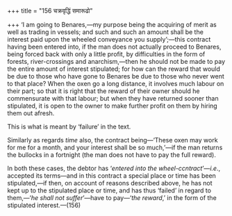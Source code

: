 +++
title = "156 चक्रवृद्धिं समारूढो"

+++
‘I am going to Benares,—my purpose being the acquiring of merit as well
as trading in vessels; and such and such an amount shall be the interest
paid upon the wheeled conveyance you supply’;—this contract having been
entered into, if the man does not actually proceed to Benares, being
forced back with only a little profit, by difficulties in the form of
forests, river-crossings and anarchism,—then he should not be made to
pay the entire amount of interest stipulated; for how can the reward
that would be due to those who have gone to Benares be due to those who
never went to that place? When the oxen go a long distance, it involves
much labour on their part; so that it is right that the reward of their
owner should he commensurate with that labour; but when they have
returned sooner than stipulated, it is open to the owner to make further
profit on them by hiring them out afresh.

This is what is meant by ‘failure’ in the text.

Similarly as regards *time* also, the contract being—‘These oxen may
work for me for a month, and your interest shall be so much,’—if the man
returns the bullocks in a fortnight (the man does not have to pay the
full reward).

In both these cases, the debtor has ‘*entered into the
wheel-ccntract*’—*i.e*., accepted its terms—and in this contract a
special place or time has been stipulated,—if then, on account of
reasons described above, he has not kept up to the stipulated place or
time, and has thus ‘failed’ in regard to them,—‘*he shall not
suffer*’—have to pay—‘*the reward*,’ in the form of the stipulated
interest.—(156)


